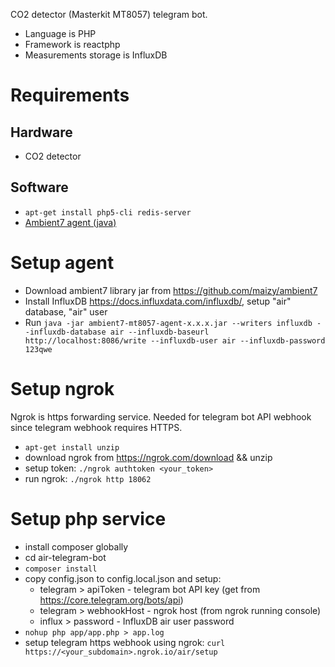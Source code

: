 CO2 detector (Masterkit MT8057) telegram bot.
* Language is PHP
* Framework is reactphp
* Measurements storage is InfluxDB

# Requirements
## Hardware

* CO2 detector

## Software

* `apt-get install php5-cli redis-server`
* [Ambient7 agent (java)](https://github.com/maizy/ambient7)

# Setup agent
* Download ambient7 library jar from https://github.com/maizy/ambient7
* Install InfluxDB https://docs.influxdata.com/influxdb/, setup "air" database, "air" user
* Run ```java -jar ambient7-mt8057-agent-x.x.x.jar --writers influxdb
      --influxdb-database air
      --influxdb-baseurl http://localhost:8086/write
      --influxdb-user air --influxdb-password 123qwe```

# Setup ngrok

Ngrok is https forwarding service. Needed for telegram bot API webhook since telegram webhook requires HTTPS.

* `apt-get install unzip`
* download ngrok from https://ngrok.com/download && unzip
* setup token: `./ngrok authtoken <your_token>`
* run ngrok: `./ngrok http 18062`

# Setup php service

* install composer globally
* cd air-telegram-bot
* `composer install`
* copy config.json to config.local.json and setup:
  * telegram > apiToken - telegram bot API key (get from https://core.telegram.org/bots/api)
  * telegram > webhookHost - ngrok host (from ngrok running console)
  * influx > password - InfluxDB air user password
* `nohup php app/app.php > app.log`
* setup telegram https webhook using ngrok: `curl https://<your_subdomain>.ngrok.io/air/setup`
